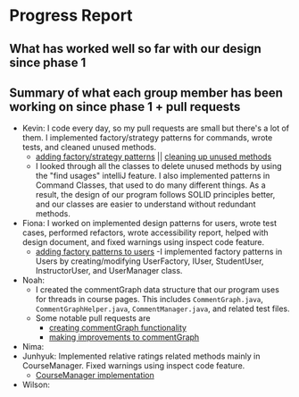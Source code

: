 # Progress Report

## What has worked well so far with our design since phase 1



## Summary of what each group member has been working on since phase 1 + pull requests

- Kevin:  I code every day, so my pull requests are small but there's a lot of them. I implemented factory/strategy patterns for commands,
  wrote tests, and cleaned unused methods.
    - [adding factory/strategy patterns](https://github.com/CSC207-UofT/course-project-group-010/commit/5ddf83715f61e20ca0d0ce7b3d8acb9a75f71406) ||
      [cleaning up unused methods](https://github.com/CSC207-UofT/course-project-group-010/commit/7c19b3375be20919d07d09906550ca258a4611f4)
    - I looked through all the classes to delete unused methods by using the "find usages" intelliJ feature. I also implemented patterns in Command Classes, that used to
      do many different things. As a result, the design of our program follows SOLID principles better, and our classes are easier to understand without redundant methods.
- Fiona: I worked on implemented design patterns for users, wrote test cases, performed refactors, wrote accessibility report, helped with design document, and fixed warnings using inspect code feature.  
    - [adding factory patterns to users](https://github.com/CSC207-UofT/course-project-group-010/pull/89/commits/09d842dfb805c348b28775a32459dbdc8dc1f3a5)
      -I implemented factory patterns in Users by creating/modifying UserFactory, IUser, StudentUser, InstructorUser, and UserManager class.
- Noah:
  - I created the commentGraph data structure that our program uses for threads in course pages. This includes `CommentGraph.java`, `CommentGraphHelper.java`, `CommentManager.java`, and related test files. 
  - Some notable pull requests are
    - [creating commentGraph functionality](https://github.com/CSC207-UofT/course-project-group-010/pull/39)
    - [making improvements to commentGraph](https://github.com/CSC207-UofT/course-project-group-010/pull/101)
- Nima:
- Junhyuk: Implemented relative ratings related methods mainly in CourseManager. Fixed warnings using inspect code feature.
    - [CourseManager implementation](https://github.com/CSC207-UofT/course-project-group-010/pull/100)
- Wilson:
